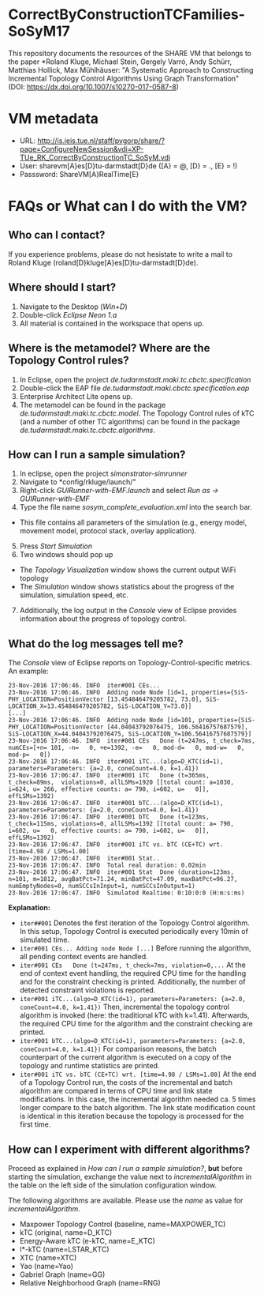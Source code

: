 # CorrectByConstructionTCFamilies-SoSyM17
This repository documents the resources of the SHARE VM that belongs to the paper *Roland Kluge, Michael Stein, Gergely Varró, Andy Schürr, Matthias Hollick, Max Mühlhäuser: "A Systematic Approach to Constructing Incremental Topology Control Algorithms Using Graph Transformation" (DOI: https://dx.doi.org/10.1007/s10270-017-0587-8)

# VM metadata

* URL: http://is.ieis.tue.nl/staff/pvgorp/share/?page=ConfigureNewSession&vdi=XP-TUe_RK_CorrectByConstructionTC_SoSyM.vdi
* User: sharevm[A}es[D}tu-darmstadt[D}de ([A} = @, [D} = ., [E} = !)
* Passsword: ShareVM[A}RealTime[E}

# FAQs or What can I do with the VM?

## Who can I contact?

If you experience problems, please do not hesistate to write a mail to Roland Kluge (roland[D}kluge[A}es[D}tu-darmstadt[D}de).

## Where should I start?

1. Navigate to the Desktop (*Win+D*)
2. Double-click *Eclipse Neon 1.a*
3. All material is contained in the workspace that opens up.

## Where is the metamodel? Where are the Topology Control rules?

1. In Eclipse, open the project *de.tudarmstadt.maki.tc.cbctc.specification*
2. Double-click the EAP file *de.tudarmstadt.maki.cbctc.specification.eap*
3. Enterprise Architect Lite opens up.
3. The metamodel can be found in the package *de.tudarmstadt.maki.tc.cbctc.model*. 
The Topology Control rules of kTC (and a number of other TC algorithms) can be found in the package *de.tudarmstadt.maki.tc.cbctc.algorithms*.

## How can I run a sample simulation?

1. In eclipse, open the project *simonstrator-simrunner*
2. Navigate to *config/rkluge/launch/"
3. Right-click *GUIRunner-with-EMF.launch* and select *Run as -> GUIRunner-with-EMF*
4. Type the file name *sosym_complete_evaluation.xml* into the search bar.
 * This file contains all parameters of the simulation (e.g., energy model, movement model, protocol stack, overlay application).
5. Press *Start Simulation*
6. Two windows should pop up
 * The *Topology Visualization* window shows the current output WiFi topology 
 * The *Simulation* window shows statistics about the progress of the simulation, simulation speed, etc.
7. Additionally, the log output in the *Console* view of Eclipse provides information about the progress of topology control.

## What do the log messages tell me?
The *Console* view of Eclipse reports on Topology-Control-specific metrics.
An example:
```
23-Nov-2016 17:06:46. INFO 	iter#001 CEs...
23-Nov-2016 17:06:46. INFO 	Adding node Node [id=1, properties={SiS-PHY_LOCATION=PositionVector [13.454846479205782, 73.0], SiS-LOCATION_X=13.454846479205782, SiS-LOCATION_Y=73.0}]
[...]
23-Nov-2016 17:06:46. INFO 	Adding node Node [id=101, properties={SiS-PHY_LOCATION=PositionVector [44.04043792076475, 106.56416757687579], SiS-LOCATION_X=44.04043792076475, SiS-LOCATION_Y=106.56416757687579}]
23-Nov-2016 17:06:46. INFO 	iter#001 CEs   Done (t=247ms, t_check=7ms, numCEs=[+n= 101, -n=   0, +e=1392, -e=   0, mod-d=   0, mod-w=   0, mod-p=   0])
23-Nov-2016 17:06:46. INFO 	iter#001 iTC...(algo=D_KTC(id=1), parameters=Parameters: {a=2.0, coneCount=4.0, k=1.41})
23-Nov-2016 17:06:47. INFO 	iter#001 iTC   Done (t=365ms,  t_check=89ms,  violations=0, allLSMs=1920 [[total count: a=1030, i=624, u= 266, effective counts: a= 790, i=602, u=   0]], effLSMs=1392)
23-Nov-2016 17:06:47. INFO 	iter#001 bTC...(algo=D_KTC(id=1), parameters=Parameters: {a=2.0, coneCount=4.0, k=1.41})
23-Nov-2016 17:06:47. INFO 	iter#001 bTC   Done (t=123ms,  t_check=115ms, violations=0, allLSMs=1392 [[total count: a= 790, i=602, u=   0, effective counts: a= 790, i=602, u=   0]], effLSMs=1392)
23-Nov-2016 17:06:47. INFO 	iter#001 iTC vs. bTC (CE+TC) wrt. [time=4.98 / LSMs=1.00]
23-Nov-2016 17:06:47. INFO 	iter#001 Stat..
23-Nov-2016 17:06:47. INFO 	Total real duration: 0.02min
23-Nov-2016 17:06:47. INFO 	iter#001 Stat  Done (duration=123ms, n=101, m=1812, avgBatPct=71.24, minBatPct=47.09, maxBatPct=96.27, numEmptyNodes=0, numSCCsInInput=1, numSCCsInOutput=1)
23-Nov-2016 17:06:47. INFO 	Simulated Realtime: 0:10:0:0 (H:m:s:ms)
```

**Explanation:**
* ```iter##001``` Denotes the first iteration of the Topology Control algorithm. In this setup, Topology Control is executed periodically every 10min of simulated time.
* ```iter#001 CEs... Adding node Node [...]``` Before running the algorithm, all pending context events are handled.
* ```iter#001 CEs   Done (t=247ms, t_check=7ms, violation=0,...``` At the end of context event handling, the required CPU time for the handling and for the constraint checking is printed. Additionally, the number of detected constraint violations is reported.
* ```iter#001 iTC...(algo=D_KTC(id=1), parameters=Parameters: {a=2.0, coneCount=4.0, k=1.41})``` Then, incremental the topology control algorithm is invoked (here: the traditional kTC with k=1.41). Afterwards, the required CPU time for the algorithm and the constraint checking are printed.
* ```iter#001 bTC...(algo=D_KTC(id=1), parameters=Parameters: {a=2.0, coneCount=4.0, k=1.41})``` For comparison reasons, the batch counterpart of the current algorithm is executed on a copy of the topology and runtime statistics are printed.
* ```iter#001 iTC vs. bTC (CE+TC) wrt. [time=4.98 / LSMs=1.00]``` At the end of a Topology Control run, the costs of the incremental and batch algorithm are compared in terms of CPU time and link state modifications. In this case, the incremental algorithm needed ca. 5 times longer compare to the batch algorithm. The link state modification count is identical in this iteration because the topology is processed for the first time.

## How can I experiment with different algorithms?

Proceed as explained in *How can I run a sample simulation?*, **but** before starting the simulation, exchange the value next to *incrementalAlgorithm* in the table on the left side of the simulation configuration window.

The following algorithms are available. Please use the *name* as value for *incrementalAlgorithm*.
 * Maxpower Topology Control (baseline, name=MAXPOWER_TC)
 * kTC (original, name=D_KTC)
 * Energy-Aware kTC (e-kTC, name=E_KTC)
 * l*-kTC (name=LSTAR_KTC)
 * XTC (name=XTC)
 * Yao (name=Yao)
 * Gabriel Graph (name=GG)
 * Relative Neighborhood Graph (name=RNG)
